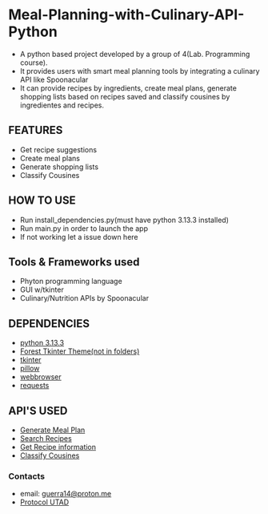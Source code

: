 # Meal-Planning-with-Culinary-API-Python
* A python based project developed by a group of 4(Lab. Programming course). 
* It provides users with smart meal planning tools by integrating a culinary API like Spoonacular
* It can provide recipes by ingredients, create meal plans, generate shopping lists based on recipes saved and classify cousines by ingredientes and recipes.

## FEATURES
* Get recipe suggestions
* Create meal plans
* Generate shopping lists
* Classify Cousines

## HOW TO USE
* Run install_dependencies.py(must have python 3.13.3 installed)
* Run main.py in order to launch the app
* If not working let a issue down here

## Tools & Frameworks used
* Phyton programming language
* GUI w/tkinter
* Culinary/Nutrition APIs by Spoonacular

## DEPENDENCIES
* [python 3.13.3](https://www.python.org/downloads/)
* [Forest Tkinter Theme(not in folders)](https://github.com/rdbende/Forest-ttk-theme.git)
* [tkinter](https://docs.python.org/3/library/tkinter.html)
* [pillow](https://pypi.org/project/pillow/)
* [webbrowser](https://docs.python.org/3/library/webbrowser.html)
* [requests](https://pypi.org/project/requests/)

## API'S USED
* [Generate Meal Plan](https://spoonacular.com/food-api/docs#Generate-Meal-Plan)
* [Search Recipes](https://spoonacular.com/food-api/docs#Search-Recipes-Complex)
* [Get Recipe information](https://spoonacular.com/food-api/docs#Get-Recipe-Information)
* [Classify Cousines](https://spoonacular.com/food-api/docs#Classify-Cuisine)

### Contacts
* email: guerra14@proton.me
* [Protocol UTAD](https://github.com/user-attachments/files/19893917/Projeto2-03.Refeicoes_v2.1-1.pdf)
